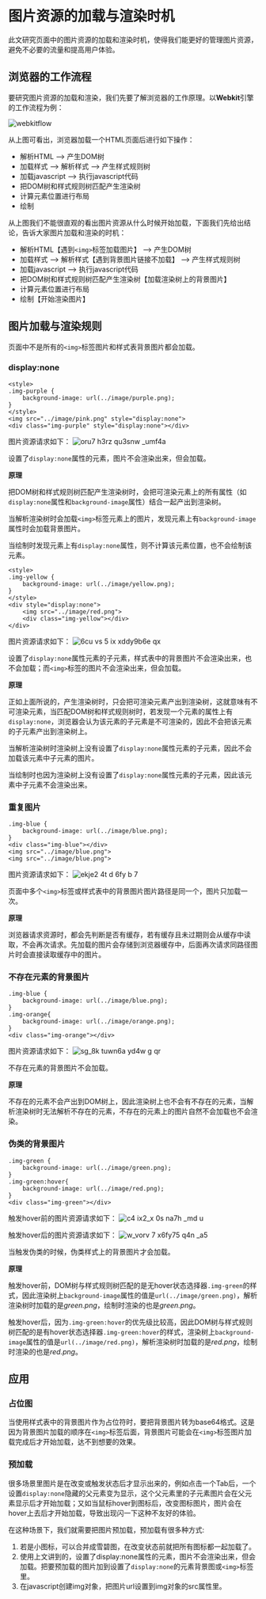 # 图片资源的加载与渲染时机

此文研究页面中的图片资源的加载和渲染时机，使得我们能更好的管理图片资源，避免不必要的流量和提高用户体验。

## 浏览器的工作流程
要研究图片资源的加载和渲染，我们先要了解浏览器的工作原理。以**Webkit**引擎的工作流程为例：

![webkitflow](https://user-images.githubusercontent.com/9698086/26868233-de8d0f06-4b9a-11e7-8b35-0c6bfbe9871b.png)

从上图可看出，浏览器加载一个HTML页面后进行如下操作：

* 解析HTML —> 产生DOM树
* 加载样式 —> 解析样式 —> 产生样式规则树
* 加载javascript —> 执行javascript代码
* 把DOM树和样式规则树匹配产生渲染树
* 计算元素位置进行布局
* 绘制

从上图我们不能很直观的看出图片资源从什么时候开始加载，下面我们先给出结论，告诉大家图片加载和渲染的时机：

* 解析HTML【遇到`<img>`标签加载图片】 —> 产生DOM树
* 加载样式 —> 解析样式【遇到背景图片链接不加载】 —> 产生样式规则树
* 加载javascript —> 执行javascript代码
* 把DOM树和样式规则树匹配产生渲染树【加载渲染树上的背景图片】
* 计算元素位置进行布局
* 绘制【开始渲染图片】

## 图片加载与渲染规则
页面中不是所有的`<img>`标签图片和样式表背景图片都会加载。

### **display:none**

```
<style>
.img-purple {
	background-image: url(../image/purple.png);
}
</style>
<img src="../image/pink.png" style="display:none">
<div class="img-purple" style="display:none"></div>
```
图片资源请求如下：
![oru7 h3rz qu3snw _umf4a](https://user-images.githubusercontent.com/9698086/27082582-f2380d3a-5077-11e7-9878-e218c8e0c04f.png)

设置了`display:none`属性的元素，图片不会渲染出来，但会加载。

**原理**

把DOM树和样式规则树匹配产生渲染树时，会把可渲染元素上的所有属性（如`display:none`属性和`background-image`属性）结合一起产出到渲染树。

当解析渲染树时会加载`<img>`标签元素上的图片，发现元素上有`background-image`属性时会加载背景图片。

当绘制时发现元素上有`display:none`属性，则不计算该元素位置，也不会绘制该元素。

```
<style>
.img-yellow {
	background-image: url(../image/yellow.png);
}
</style>
<div style="display:none">
	<img src="../image/red.png">
	<div class="img-yellow"></div>
</div>
```
图片资源请求如下：
![6cu vs 5 ix xddy9b6e qx](https://user-images.githubusercontent.com/9698086/27082391-18d9f472-5077-11e7-8618-1dab27fbef5d.png)

设置了`display:none`属性元素的子元素，样式表中的背景图片不会渲染出来，也不会加载；而`<img>`标签的图片不会渲染出来，但会加载。

**原理**

正如上面所说的，产生渲染树时，只会把可渲染元素产出到渲染树，这就意味有不可渲染元素，当匹配DOM树和样式规则树时，若发现一个元素的属性上有`display:none`，浏览器会认为该元素的子元素是不可渲染的，因此不会把该元素的子元素产出到渲染树上。

当解析渲染树时渲染树上没有设置了`display:none`属性元素的子元素，因此不会加载该元素中子元素的图片。

当绘制时也因为渲染树上没有设置了`display:none`属性元素的子元素，因此该元素中子元素不会渲染出来。

### 重复图片

```
.img-blue {
	background-image: url(../image/blue.png);
}
<div class="img-blue"></div>
<img src="../image/blue.png">
<img src="../image/blue.png">
```
图片资源请求如下：
![ekje2 4t d 6fy b 7](https://user-images.githubusercontent.com/9698086/27082367-0386e10c-5077-11e7-9ed5-7ade17ddb994.png)

页面中多个`<img>`标签或样式表中的背景图片图片路径是同一个，图片只加载一次。

**原理**

浏览器请求资源时，都会先判断是否有缓存，若有缓存且未过期则会从缓存中读取，不会再次请求。先加载的图片会存储到浏览器缓存中，后面再次请求同路径图片时会直接读取缓存中的图片。

### 不存在元素的背景图片
```
.img-blue {
	background-image: url(../image/blue.png);
}
.img-orange{
	background-image: url(../image/orange.png);
}
<div class="img-orange"></div>
```
图片资源请求如下：
![sg_8k tuwn6a yd4w g qr](https://user-images.githubusercontent.com/9698086/27082444-510752d6-5077-11e7-9d2a-5dee39ec0511.png)

不存在元素的背景图片不会加载。

**原理**

不存在的元素不会产出到DOM树上，因此渲染树上也不会有不存在的元素，当解析渲染树时无法解析不存在的元素，不存在的元素上的图片自然不会加载也不会渲染。

### 伪类的背景图片
```
.img-green {
	background-image: url(../image/green.png);
}
.img-green:hover{
	background-image: url(../image/red.png);
}
<div class="img-green"></div>
```
触发hover前的图片资源请求如下：
![c4 ix2_x 0s na7h _md u](https://user-images.githubusercontent.com/9698086/27082522-be2a30d6-5077-11e7-8edd-12da92cdd0e4.png)

触发hover后的图片资源请求如下：
![w_vorv 7 x6fy75 q4n _a5](https://user-images.githubusercontent.com/9698086/27082557-daca1d46-5077-11e7-91c0-48aa65d585aa.png)

当触发伪类的时候，伪类样式上的背景图片才会加载。

**原理**

触发hover前，DOM树与样式规则树匹配的是无hover状态选择器`.img-green`的样式，因此渲染树上`background-image`属性的值是`url(../image/green.png)`，解析渲染树时加载的是*green.png*，绘制时渲染的也是*green.png*。

触发hover后，因为`.img-green:hover`的优先级比较高，因此DOM树与样式规则树匹配的是有hover状态选择器`.img-green:hover`的样式，渲染树上`background-image`属性的值是`url(../image/red.png)`，解析渲染树时加载的是*red.png*，绘制时渲染的也是*red.png*。

## 应用

### 占位图

当使用样式表中的背景图片作为占位符时，要把背景图片转为base64格式。这是因为背景图片加载的顺序在`<img>`标签后面，背景图片可能会在`<img>`标签图片加载完成后才开始加载，达不到想要的效果。

### 预加载

很多场景里图片是在改变或触发状态后才显示出来的，例如点击一个Tab后，一个设置`display:none`隐藏的父元素变为显示，这个父元素里的子元素图片会在父元素显示后才开始加载；又如当鼠标hover到图标后，改变图标图片，图片会在hover上去后才开始加载，导致出现闪一下这种不友好的体验。

在这种场景下，我们就需要把图片预加载，预加载有很多种方式:
1. 若是小图标，可以合并成雪碧图，在改变状态前就把所有图标都一起加载了。
2. 使用上文讲到的，设置了display:none属性的元素，图片不会渲染出来，但会加载。把要预加载的图片加到设置了`display:none`的元素背景图或`<img>`标签里。
3. 在javascript创建img对象，把图片url设置到img对象的src属性里。